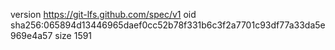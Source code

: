 version https://git-lfs.github.com/spec/v1
oid sha256:065894d13446965daef0cc52b78f331b6c3f2a7701c93df77a33da5e969e4a57
size 1591

